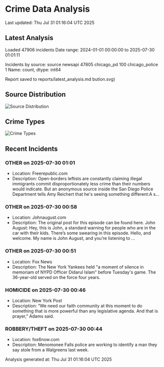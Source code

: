 # Crime Data Analysis
Last updated: Thu Jul 31 01:16:04 UTC 2025

## Latest Analysis

Loaded 47906 incidents
Date range: 2024-01-01 00:00:00 to 2025-07-30 01:01:11

Incidents by source:
source
newsapi           47805
chicago_pd          100
chicago_police        1
Name: count, dtype: int64

Report saved to reports/latest_analysis.md
bution.svg)

## Source Distribution
![Source Distribution](images/source_distribution.svg)

## Crime Types
![Crime Types](images/crime_types.svg)

## Recent Incidents

### OTHER on 2025-07-30 01:01
- Location: Freerepublic.com
- Description: Open-borders leftists are constantly claiming illegal immigrants commit disproportionately less crime than their numbers would indicate. But an anonymous source inside the San Diego Police Department tells Amy Reichert that he's seeing something different:A s…


### OTHER on 2025-07-30 00:58
- Location: Johnaugust.com
- Description: The original post for this episode can be found here. John August: Hey, this is John, a standard warning for people who are in the car with their kids. There’s some swearing in this episode. Hello, and welcome. My name is John August, and you’re listening to …


### OTHER on 2025-07-30 00:51
- Location: Fox News
- Description: The New York Yankees held "a moment of silence in memoriam of NYPD Officer Didarul Islam" before Tuesday's game. The 36-year-old served on the force four years.


### HOMICIDE on 2025-07-30 00:46
- Location: New York Post
- Description: “We need our faith community at this moment to do something that is more powerful than any legislative agenda. And that is prayer,” Adams said.


### ROBBERY/THEFT on 2025-07-30 00:44
- Location: fox6now.com
- Description: Menomonee Falls police are working to identify a man they say stole from a Walgreens last week.

Analysis generated at: Thu Jul 31 01:16:04 UTC 2025
